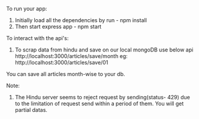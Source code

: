 To run your app:
1. Initially load all the dependencies by run - npm install 
2. Then start express app - npm start

To interact with the api's:
1. To scrap data from hindu and save on our local mongoDB use below api
    http://localhost:3000/articles/save/month
  eg: http://localhost:3000/articles/save/01

  You can save all articles month-wise to your db.

Note:
1. The Hindu server seems to reject request by sending(status- 429) due to the limitation of request send within a period of them. You will get partial datas.
